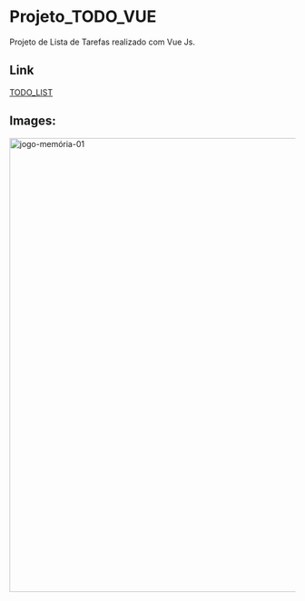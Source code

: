 # Projeto_TODO_VUE
Projeto de Lista de Tarefas realizado com Vue Js.

## Link
[TODO_LIST](https://kayquesekishiki.github.io/Projeto_TODO_VUE/)

## Images:
<div >  
    <img src="https://github.com/KayqueSekishiki/Projeto_TODO_VUE/assets/104032451/91f797f6-22d3-4108-8130-c589345d14c6" alt="jogo-memória-01" width="800"/>
</div>

